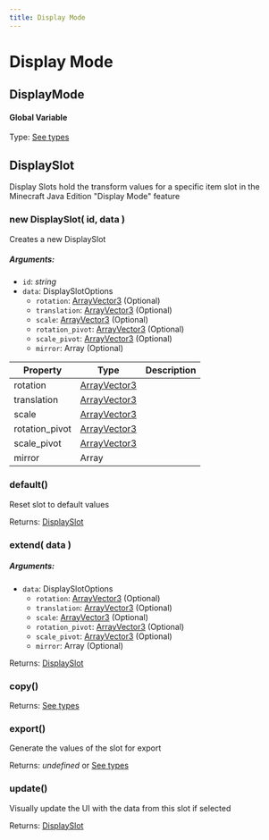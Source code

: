```yaml
---
title: Display Mode
---
```


# Display Mode
## DisplayMode
#### Global Variable

Type: [See types](https://github.com/JannisX11/blockbench-types/blob/8049169/types/display_mode.d.ts#L2)

<reference path="./blockbench.d.ts"/>


## DisplaySlot
Display Slots hold the transform values for a specific item slot in the Minecraft Java Edition "Display Mode" feature

### new DisplaySlot( id, data )
Creates a new DisplaySlot

##### Arguments:
* `id`: *string*
* `data`: DisplaySlotOptions
	* `rotation`: [ArrayVector3](https://github.com/JannisX11/blockbench-types/blob/8049169/types/outliner.d.ts#L3) (Optional)
	* `translation`: [ArrayVector3](https://github.com/JannisX11/blockbench-types/blob/8049169/types/outliner.d.ts#L3) (Optional)
	* `scale`: [ArrayVector3](https://github.com/JannisX11/blockbench-types/blob/8049169/types/outliner.d.ts#L3) (Optional)
	* `rotation_pivot`: [ArrayVector3](https://github.com/JannisX11/blockbench-types/blob/8049169/types/outliner.d.ts#L3) (Optional)
	* `scale_pivot`: [ArrayVector3](https://github.com/JannisX11/blockbench-types/blob/8049169/types/outliner.d.ts#L3) (Optional)
	* `mirror`: Array (Optional)


| Property | Type | Description |
| -------- | ---- | ----------- |
| rotation | [ArrayVector3](https://github.com/JannisX11/blockbench-types/blob/8049169/types/outliner.d.ts#L3) |  |
| translation | [ArrayVector3](https://github.com/JannisX11/blockbench-types/blob/8049169/types/outliner.d.ts#L3) |  |
| scale | [ArrayVector3](https://github.com/JannisX11/blockbench-types/blob/8049169/types/outliner.d.ts#L3) |  |
| rotation_pivot | [ArrayVector3](https://github.com/JannisX11/blockbench-types/blob/8049169/types/outliner.d.ts#L3) |  |
| scale_pivot | [ArrayVector3](https://github.com/JannisX11/blockbench-types/blob/8049169/types/outliner.d.ts#L3) |  |
| mirror | Array |  |

### default()
Reset slot to default values


Returns: [DisplaySlot](display_mode#displayslot)

### extend( data )
##### Arguments:
* `data`: DisplaySlotOptions
	* `rotation`: [ArrayVector3](https://github.com/JannisX11/blockbench-types/blob/8049169/types/outliner.d.ts#L3) (Optional)
	* `translation`: [ArrayVector3](https://github.com/JannisX11/blockbench-types/blob/8049169/types/outliner.d.ts#L3) (Optional)
	* `scale`: [ArrayVector3](https://github.com/JannisX11/blockbench-types/blob/8049169/types/outliner.d.ts#L3) (Optional)
	* `rotation_pivot`: [ArrayVector3](https://github.com/JannisX11/blockbench-types/blob/8049169/types/outliner.d.ts#L3) (Optional)
	* `scale_pivot`: [ArrayVector3](https://github.com/JannisX11/blockbench-types/blob/8049169/types/outliner.d.ts#L3) (Optional)
	* `mirror`: Array (Optional)

Returns: [DisplaySlot](display_mode#displayslot)

### copy()

Returns: [See types](https://github.com/JannisX11/blockbench-types/blob/8049169/types/display_mode.d.ts#L31)

### export()
Generate the values of the slot for export


Returns: *undefined* or [See types](https://github.com/JannisX11/blockbench-types/blob/8049169/types/display_mode.d.ts#L43)

### update()
Visually update the UI with the data from this slot if selected


Returns: [DisplaySlot](display_mode#displayslot)

